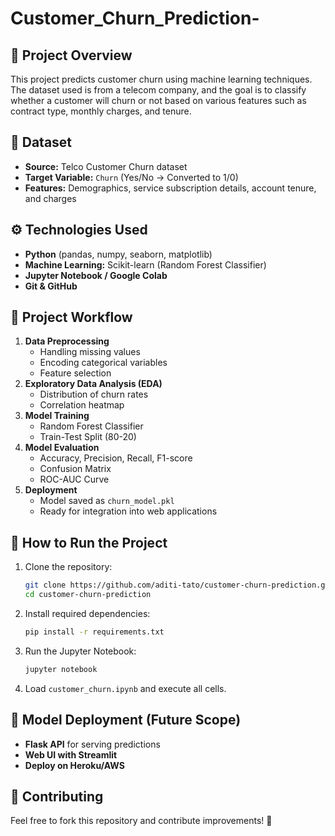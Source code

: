 # Customer_Churn_Prediction-

## 📌 Project Overview
This project predicts customer churn using machine learning techniques. The dataset used is from a telecom company, and the goal is to classify whether a customer will churn or not based on various features such as contract type, monthly charges, and tenure.

## 📂 Dataset
- **Source:** Telco Customer Churn dataset
- **Target Variable:** `Churn` (Yes/No -> Converted to 1/0)
- **Features:** Demographics, service subscription details, account tenure, and charges

## ⚙️ Technologies Used
- **Python** (pandas, numpy, seaborn, matplotlib)
- **Machine Learning:** Scikit-learn (Random Forest Classifier)
- **Jupyter Notebook / Google Colab**
- **Git & GitHub**

## 🚀 Project Workflow
1. **Data Preprocessing**
   - Handling missing values
   - Encoding categorical variables
   - Feature selection
2. **Exploratory Data Analysis (EDA)**
   - Distribution of churn rates
   - Correlation heatmap
3. **Model Training**
   - Random Forest Classifier
   - Train-Test Split (80-20)
4. **Model Evaluation**
   - Accuracy, Precision, Recall, F1-score
   - Confusion Matrix
   - ROC-AUC Curve
5. **Deployment**
   - Model saved as `churn_model.pkl`
   - Ready for integration into web applications

## 📌 How to Run the Project
1. Clone the repository:
   ```bash
   git clone https://github.com/aditi-tato/customer-churn-prediction.git
   cd customer-churn-prediction
   ```
2. Install required dependencies:
   ```bash
   pip install -r requirements.txt
   ```
3. Run the Jupyter Notebook:
   ```bash
   jupyter notebook
   ```
4. Load `customer_churn.ipynb` and execute all cells.

## 📄 Model Deployment (Future Scope)
- **Flask API** for serving predictions
- **Web UI with Streamlit**
- **Deploy on Heroku/AWS**

## 🤝 Contributing
Feel free to fork this repository and contribute improvements! 🚀

